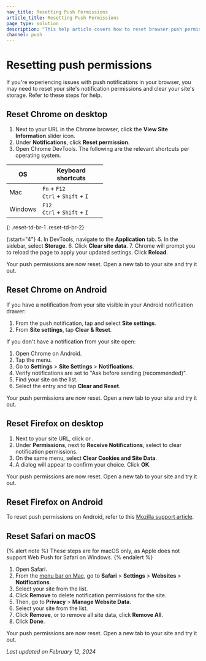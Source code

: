 ```yaml
---
nav_title: Resetting Push Permissions
article_title: Resetting Push Permissions
page_type: solution
description: "This help article covers how to reset browser push permissions and data."
channel: push
---
```


# Resetting push permissions

If you're experiencing issues with push notifications in your browser, you may need to reset your site's notification permissions and clear your site's storage. Refer to these steps for help.

## Reset Chrome on desktop

1. Next to your URL in the Chrome browser, click the **View Site Information** slider icon.
2. Under **Notifications**, click **Reset permission**.
3. Open Chrome DevTools. The following are the relevant shortcuts per operating system.

<style> 
table {
    max-width: 50%;
}
</style>

| OS      | Keyboard shortcuts                                                  |
| ------- | ------------------------------------------------------------------- |
| Mac      | `Fn` + `F12`<br>`Ctrl` + `Shift` + `I` |
| Windows | `F12`<br>`Ctrl` + `Shift` + `I` |
{: .reset-td-br-1 .reset-td-br-2}

{:start="4"}
4. In DevTools, navigate to the **Application** tab.
5. In the sidebar, select **Storage**.
6. Click **Clear site data**.
7. Chrome will prompt you to reload the page to apply your updated settings. Click **Reload**.

Your push permissions are now reset. Open a new tab to your site and try it out.

## Reset Chrome on Android

If you have a notification from your site visible in your Android notification drawer:

1. From the push notification, tap <i class="fas fa-cog" title="Settings"></i> and select **Site settings**.
2. From **Site settings**, tap **Clear & Reset**.

If you don't have a notification from your site open:

1. Open Chrome on Android.
2. Tap the <i class="fas fa-ellipsis-vertical"></i> menu.
3. Go to **Settings** > **Site Settings** > **Notifications**.
4. Verify notifications are set to "Ask before sending (recommended)".
5. Find your site on the list.
6. Select the entry and tap **Clear and Reset**.

Your push permissions are now reset. Open a new tab to your site and try it out.

## Reset Firefox on desktop

1. Next to your site URL, click <i class="fa-solid fa-circle-info" alt="info icon"></i> or <i class="fas fa-lock" alt="lock icon"></i>.
2. Under **Permissions**, next to **Receive Notifications**, select <i class="fa-solid fa-circle-xmark" title="Clear this permission and ask again"></i> to clear notification permissions.
3. On the same menu, select **Clear Cookies and Site Data**.
4. A dialog will appear to confirm your choice. Click **OK**.

Your push permissions are now reset. Open a new tab to your site and try it out.

## Reset Firefox on Android

To reset push permissions on Android, refer to this [Mozilla support article](https://support.mozilla.org/en-US/kb/clear-your-browsing-history-and-other-personal-data#w_clear-specific-items-from-your-browser).

## Reset Safari on macOS

{% alert note %}
These steps are for macOS only, as Apple does not support Web Push for Safari on Windows.
{% endalert %}

1. Open Safari.
2. From the [menu bar on Mac](https://support.apple.com/guide/mac-help/whats-in-the-menu-bar-mchlp1446/mac), go to **Safari** > **Settings** > **Websites** > **Notifications**.
3. Select your site from the list.
4. Click **Remove** to delete notification permissions for the site.
5. Then, go to **Privacy** > **Manage Website Data**.
6. Select your site from the list.
7. Click **Remove**, or to remove all site data, click **Remove All**.
8. Click **Done**.

Your push permissions are now reset. Open a new tab to your site and try it out.


*Last updated on February 12, 2024*